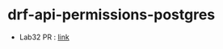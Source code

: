 # drf-api-permissions-postgres

- Lab32 PR : [link](https://github.com/nooromari/drf-api-permissions-postgres/pull/1)

